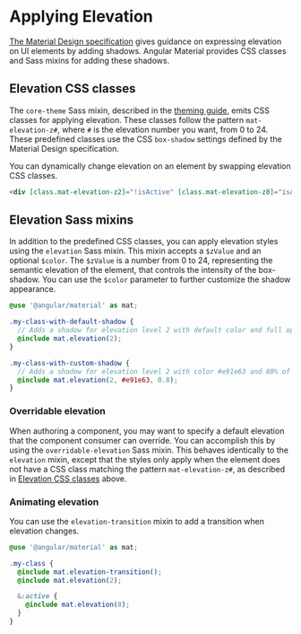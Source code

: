 # Applying Elevation

[The Material Design specification][material-elevation] gives guidance on expressing elevation on
UI elements by adding shadows. Angular Material provides CSS classes and Sass mixins for adding
these shadows.

[material-elevation]: https://material.io/design/environment/elevation.html

## Elevation CSS classes

The `core-theme` Sass mixin, described in the [theming guide][theming-guide], emits CSS classes for applying
elevation. These classes follow the pattern `mat-elevation-z#`, where `#` is the elevation number
you want, from 0 to 24. These predefined classes use the CSS `box-shadow` settings defined by the
Material Design specification.

You can dynamically change elevation on an element by swapping elevation CSS classes.

```html
<div [class.mat-elevation-z2]="!isActive" [class.mat-elevation-z8]="isActive"></div>
```

<!-- example(elevation-overview) -->

[theming-guide]: https://material.angular.io/guide/theming#applying-a-theme-to-components

## Elevation Sass mixins

In addition to the predefined CSS classes, you can apply elevation styles using the `elevation`
Sass mixin. This mixin accepts a `$zValue` and an optional `$color`. The `$zValue` is a number from
0 to 24, representing the semantic elevation of the element, that controls the intensity of the
box-shadow. You can use the `$color` parameter to further customize the shadow appearance.

```scss
@use '@angular/material' as mat;

.my-class-with-default-shadow {
  // Adds a shadow for elevation level 2 with default color and full opacity:
  @include mat.elevation(2);
}

.my-class-with-custom-shadow {
  // Adds a shadow for elevation level 2 with color #e91e63 and 80% of the default opacity:
  @include mat.elevation(2, #e91e63, 0.8);
}
```

### Overridable elevation

When authoring a component, you may want to specify a default elevation that the component consumer
can override. You can accomplish this by using the `overridable-elevation` Sass mixin. This behaves
identically to the `elevation` mixin, except that the styles only apply when the element does not
have a CSS class matching the pattern `mat-elevation-z#`, as described in
[Elevation CSS classes](#elevation-css-classes) above.

### Animating elevation

You can use the `elevation-transition` mixin to add a transition when elevation changes.

```scss
@use '@angular/material' as mat;

.my-class {
  @include mat.elevation-transition();
  @include mat.elevation(2);

  &:active {
    @include mat.elevation(8);
  }
}
```
